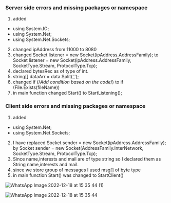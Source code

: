### Server side errors  and missing packages or namespace
1. added 
- using System.IO;
- using System.Net;
- using System.Net.Sockets;
2. changed ipAddress from 11000 to  8080
3. changed  Socket listener = new Socket(ipAddress.AddressFamily); to         Socket listener = new Socket(ipAddress.AddressFamily, SocketType.Stream, ProtocolType.Tcp);
4. declared bytesRec as of type of int.
5. string[] dataArr = data.Split(',');
6. changed if (/*Add condition based on the code*/) to if (File.Exists(fileName))
7. in main function changed Start() to StartListening();
### Client side errors and missing packages or namespace
1. added
- using System.Net;
- using System.Net.Sockets;

2. I have replaced Socket sender = new Socket(ipAddress.AddressFamily); by Socket sender = new Socket(AddressFamily.InterNetwork, SocketType.Stream, ProtocolType.Tcp);
3. Since name,interests and mail are of type string so I declared them as String name,interests and mail.
4. since we store group of messages I used msg[] of byte type
5. in main function Start() was changed to StartClient()

![WhatsApp Image 2022-12-18 at 15 35 44 (1)](https://user-images.githubusercontent.com/92430906/208292408-a1b93688-f611-4b3a-9294-0474e9f173e7.jpeg)

![WhatsApp Image 2022-12-18 at 15 35 44](https://user-images.githubusercontent.com/92430906/208292397-672d4012-2a3c-4b44-884e-dc46d83feb17.jpeg)
